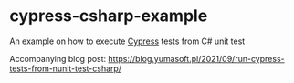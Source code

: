 # cypress-csharp-example
An example on how to execute [Cypress](https://www.cypress.io/) tests from C# unit test

Accompanying blog post: https://blog.yumasoft.pl/2021/09/run-cypress-tests-from-nunit-test-csharp/
